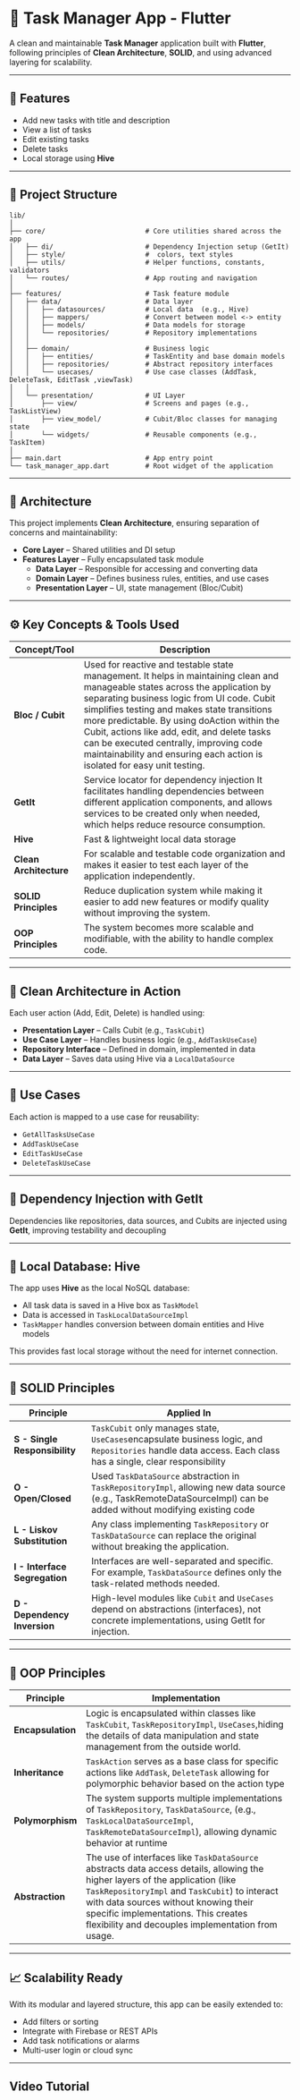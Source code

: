 # 📝 Task Manager App - Flutter

A clean and maintainable **Task Manager** application built with **Flutter**, following principles of **Clean Architecture**, **SOLID**, and using advanced layering for scalability.

---

## 📱 Features

- Add new tasks with title and description
- View a list of tasks
- Edit existing tasks
- Delete tasks
- Local storage using **Hive**

---

## 📁 Project Structure

```
lib/
│
├── core/                         # Core utilities shared across the app
│   ├── di/                       # Dependency Injection setup (GetIt)
│   ├── style/                    #  colors, text styles
│   ├── utils/                    # Helper functions, constants, validators
│   └── routes/                   # App routing and navigation
│
├── features/                     # Task feature module
│   ├── data/                     # Data layer
│   │   ├── datasources/          # Local data  (e.g., Hive)
│   │   ├── mappers/              # Convert between model <-> entity
│   │   ├── models/               # Data models for storage
│   │   └── repositories/         # Repository implementations
│   │
│   ├── domain/                   # Business logic
│   │   ├── entities/             # TaskEntity and base domain models
│   │   ├── repositories/         # Abstract repository interfaces
│   │   └── usecases/             # Use case classes (AddTask, DeleteTask, EditTask ,viewTask)
│   │
│   └── presentation/             # UI Layer
│       ├── view/                 # Screens and pages (e.g., TaskListView)
│       ├── view_model/           # Cubit/Bloc classes for managing state
│       └── widgets/              # Reusable components (e.g., TaskItem)
│
├── main.dart                     # App entry point
└── task_manager_app.dart         # Root widget of the application
```

---

## 🧠 Architecture

This project implements **Clean Architecture**, ensuring separation of concerns and maintainability:

- **Core Layer** – Shared utilities and DI setup
- **Features Layer** – Fully encapsulated task module
    - **Data Layer** – Responsible for accessing and converting data
    - **Domain Layer** – Defines business rules, entities, and use cases
    - **Presentation Layer** – UI, state management (Bloc/Cubit)

---

## ⚙️ Key Concepts & Tools Used

| Concept/Tool         | Description                                                                                                                                                                                                                                                                                                                                                                                                                                     |
|----------------------|-------------------------------------------------------------------------------------------------------------------------------------------------------------------------------------------------------------------------------------------------------------------------------------------------------------------------------------------------------------------------------------------------------------------------------------------------|
| **Bloc / Cubit**     | Used for reactive and testable state management. It helps in maintaining clean and manageable states across the application by separating business logic from UI code. Cubit simplifies testing and makes state transitions more predictable. By using doAction within the Cubit, actions like add, edit, and delete tasks can be executed centrally, improving code maintainability and ensuring each action is isolated for easy unit testing. 
| **GetIt**            | Service locator for dependency injection It facilitates handling dependencies between different application components, and allows services to be created only when needed, which helps reduce resource consumption.                                                                                                                                                                                                                                                                                                                                                                                                      |
| **Hive**             | Fast & lightweight local data storage                                                                                                                                                                                                                                                                                                                                                                                                           |
| **Clean Architecture** | For scalable and testable code organization and makes it easier to test each layer of the application independently.                                                                                                                                                                                                                                                                                                                            |
| **SOLID Principles** | Reduce duplication system while making it easier to add new features or modify quality without improving the system.                                                                                                                                                                                                                                                                                                                                                                                                                                                |
| **OOP Principles**   | The system becomes more scalable and modifiable, with the ability to handle complex code.                                                                                                                                                                                                                                                                                                                                                                                           |

---

## 🧱 Clean Architecture in Action

Each user action (Add, Edit, Delete) is handled using:

- **Presentation Layer** – Calls Cubit (e.g., `TaskCubit`)
- **Use Case Layer** – Handles business logic (e.g., `AddTaskUseCase`)
- **Repository Interface** – Defined in domain, implemented in data
- **Data Layer** – Saves data using Hive via a `LocalDataSource`

---

## 🧪 Use Cases

Each action is mapped to a use case for reusability:

- `GetAllTasksUseCase`
- `AddTaskUseCase`
- `EditTaskUseCase`
- `DeleteTaskUseCase`

---

## 💉 Dependency Injection with GetIt

Dependencies like repositories, data sources, and Cubits are injected using **GetIt**, improving testability and decoupling


---

## 💾 Local Database: Hive

The app uses **Hive** as the local NoSQL database:

- All task data is saved in a Hive box as `TaskModel`
- Data is accessed in `TaskLocalDataSourceImpl`
- `TaskMapper` handles conversion between domain entities and Hive models

This provides fast local storage without the need for internet connection.

---

## 🎯 SOLID Principles

| Principle                  | Applied In                                                                                                                                                     |
|---------------------------|----------------------------------------------------------------------------------------------------------------------------------------------------------------|
| **S - Single Responsibility** | `TaskCubit` only manages state, `UseCases`encapsulate business logic, and `Repositories` handle data access. Each class has a single, clear responsibility     |
| **O - Open/Closed**           | Used `TaskDataSource` abstraction in `TaskRepositoryImpl`, allowing new data source (e.g., TaskRemoteDataSourceImpl) can be added without modifying existing code |
| **L - Liskov Substitution**   | Any class implementing `TaskRepository` or `TaskDataSource` can replace the original without breaking the application.|
| **I - Interface Segregation** | Interfaces are well-separated and specific. For example, `TaskDataSource` defines only the task-related methods needed.|
| **D - Dependency Inversion**  | High-level modules like `Cubit` and `UseCases` depend on abstractions (interfaces), not concrete implementations, using GetIt for injection.|

---

## 🧠 OOP Principles

| Principle      | Implementation                                                                                                                                                               |
|----------------|------------------------------------------------------------------------------------------------------------------------------------------------------------------------------|
| **Encapsulation** | Logic is encapsulated within classes like `TaskCubit`, `TaskRepositoryImpl`, `UseCases`,hiding the details of data manipulation and state management from the outside world. |
| **Inheritance**   | `TaskAction` serves as a base class for specific actions like `AddTask`, `DeleteTask` allowing for polymorphic behavior based on the action type                             |
| **Polymorphism**  | The system supports multiple implementations of `TaskRepository`, `TaskDataSource`, (e.g., `TaskLocalDataSourceImpl`, `TaskRemoteDataSourceImpl`), allowing dynamic behavior at runtime    |
| **Abstraction**  |	The use of interfaces like `TaskDataSource` abstracts data access details, allowing the higher layers of the application (like `TaskRepositoryImpl` and `TaskCubit`) to interact with data sources without knowing their specific implementations. This creates flexibility and decouples implementation from usage.|


---

## 📈 Scalability Ready

With its modular and layered structure, this app can be easily extended to:

- Add filters or sorting
- Integrate with Firebase or REST APIs
- Add task notifications or alarms
- Multi-user login or cloud sync

---



## Video Tutorial

